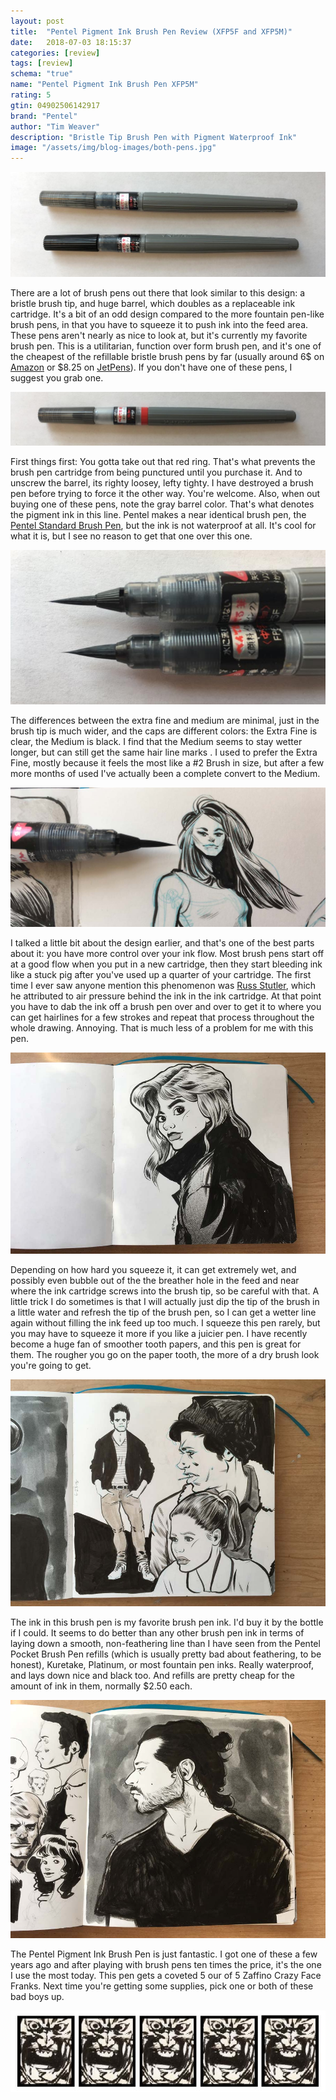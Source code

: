 ```yaml
---
layout: post
title:  "Pentel Pigment Ink Brush Pen Review (XFP5F and XFP5M)"
date:   2018-07-03 18:15:37
categories: [review]
tags: [review]
schema: "true"
name: "Pentel Pigment Ink Brush Pen XFP5M"
rating: 5
gtin: 04902506142917
brand: "Pentel"
author: "Tim Weaver"
description: "Bristle Tip Brush Pen with Pigment Waterproof Ink"
image: "/assets/img/blog-images/both-pens.jpg"
---
```


![Pentel Pigment Ink Brush Pens Extra Fine XFP5F and Medium XFP5M](/assets/img/blog-images/both-pens.jpg)

There are a lot of brush pens out there that look similar to this design: a bristle brush tip, and huge barrel, which doubles as a replaceable ink cartridge.  It's a bit of an odd design compared to the more fountain pen-like brush pens, in that you have to squeeze it to push ink into the feed area.  These pens aren't nearly as nice to look at, but it's currently my favorite brush pen.  This is a utilitarian, function over form brush pen, and it's one of the cheapest of the refillable bristle brush pens by far (usually around 6$ on [Amazon](https://www.amazon.com/dp/B002GKCDPW/) or $8.25 on [JetPens](https://www.jetpens.com/Pentel-Pigment-Ink-Brush-Pen-Extra-Fine/pd/10976)).  If you don't have one of these pens, I suggest you grab one.

<!--more-->


![A New Pentel Pigment Ink Brush Pen Extra Fine XFP5F](/assets/img/blog-images/new-pen.jpg)

First things first: You gotta take out that red ring.  That's what prevents the brush pen cartridge from being punctured until you purchase it.  And to unscrew the barrel, its righty loosey, lefty tighty.  I have destroyed a brush pen before trying to force it the other way.  You're welcome.  Also, when out buying one of these pens, note the gray barrel color.  That's what denotes the pigment ink in this line.  Pentel makes a near identical brush pen, the [Pentel Standard Brush Pen](https://www.jetpens.com/Pentel-Standard-Brush-Pen-Extra-Fine-Tip/pd/2415), but the ink is not waterproof at all.  It's cool for what it is, but I see no reason to get that one over this one.

![Brush Tip Comparison between Extra Fine and Medium](/assets/img/blog-images/tip-comparrison.jpg)

The differences between the extra fine and medium are minimal, just in the brush tip is much wider, and the caps are different colors: the Extra Fine is clear, the Medium is black.  I find that the Medium seems to stay wetter longer, but can still get the same hair line marks .  I used to prefer the Extra Fine, mostly because it feels the most like a #2 Brush in size, but after a few more months of used I've actually been a complete convert to the Medium.  

![Example of Line Weights](/assets/img/blog-images/tiny-lines.jpg)

I talked a little bit about the design earlier, and that's one of the best parts about it: you have more control over your ink flow.  Most brush pens start off at a good flow when you put in a new cartridge, then they start bleeding ink like a stuck pig after you've used up a quarter of your cartridge. The first time I ever saw anyone mention this phenomenon was [Russ Stutler](http://www.stutler.cc/index.html), which he attributed to air pressure behind the ink in the ink cartridge.  At that point you have to dab the ink off a brush pen over and over to get it to where you can get hairlines for a few strokes and repeat that process throughout the whole drawing. Annoying.  That is much less of a problem for me with this pen.

![Sketchbook Example with Pentel Pigment Ink Brush Pen](/assets/img/blog-images/example-1.jpg)

Depending on how hard you squeeze it, it can get extremely wet, and possibly even bubble out of the the breather hole in the feed and near where the ink cartridge screws into the brush tip, so be careful with that.  A little trick I do sometimes is that I will actually just dip the tip of the brush in a little water and refresh the tip of the brush pen, so I can get a wetter line again without filling the ink feed up too much.  I squeeze this pen rarely, but you may have to squeeze it more if you like a juicier pen. I have recently become a huge fan of smoother tooth papers, and this pen is great for them.  The rougher you go on the paper tooth, the more of a dry brush look you're going to get.  

![Sketchbook Example with Pentel Pigment Ink Brush Pen](/assets/img/blog-images/example-2.jpg)

The ink in this brush pen is my favorite brush pen ink.  I'd buy it by the bottle if I could.  It seems to do better than any other brush pen ink in terms of laying down a smooth, non-feathering line than I have seen from the Pentel Pocket Brush Pen refills (which is usually pretty bad about feathering, to be honest), Kuretake, Platinum, or most fountain pen inks.  Really waterproof, and lays down nice and black too. And refills are pretty cheap for the amount of ink in them, normally $2.50 each.

![Sketchbook Example with Pentel Pigment Ink Brush Pen](/assets/img/blog-images/example-3.jpg)

The Pentel Pigment Ink Brush Pen is just fantastic.  I got one of these a few years ago and after playing with brush pens ten times the price, it's the one I use the most today.  This pen gets a coveted 5 our of 5 Zaffino Crazy Face Franks.  Next time you're getting some supplies, pick one or both of these bad boys up.

![5 our of 5 Stars](/assets/img/blog-images/zaffino-scale-5-star.jpg)
